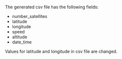 The generated csv file has the following fields:

* number_satellites
* latitude
* longitude
* speed
* altitude
* date_time

Values for latitude and longitude in csv file are changed.


